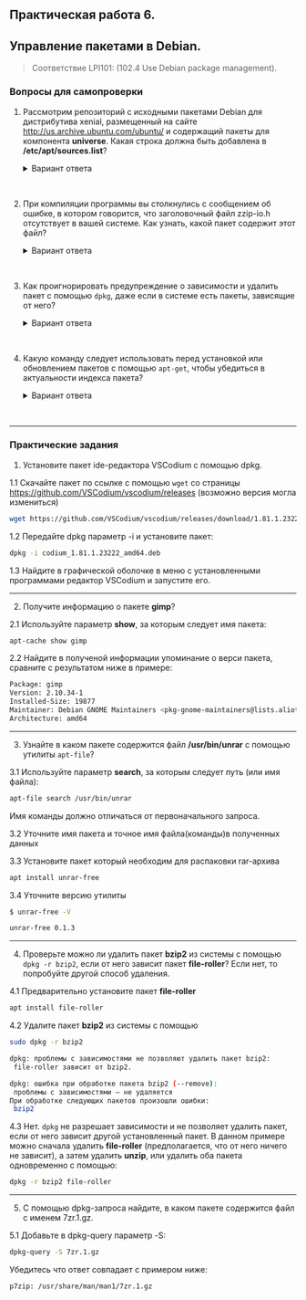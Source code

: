 ## Практическая работа 6. 
## Управление пакетами в Debian.

> Соответствие LPI101: (102.4 Use Debian package management).

### Вопросы для самопроверки

1. Рассмотрим репозиторий с исходными пакетами Debian для дистрибутива xenial, размещенный на сайте http://us.archive.ubuntu.com/ubuntu/ и содержащий пакеты для компонента **universe**. Какая строка должна быть добавлена в **/etc/apt/sources.list**? 

    <details>
    <summary>Вариант ответа</summary>

    Исходные пакеты относятся к типу deb-src, поэтому строка должна быть такой: 
    ```sh
    deb-src http://us.archive.ubuntu.com/ubuntu/ xenial universe
    ``` 
    Эту строку можно также добавить в файл **.list** в **/etc/apt/sources.list.d/**. Название можно выбрать самостоятельно, но оно должно быть описательным, например, **xenial_sources.list**.
    
    </details>
<br> 


2. При компиляции программы вы столкнулись с сообщением об ошибке, в котором говорится, что заголовочный файл zzip-io.h отсутствует в вашей системе. Как узнать, какой пакет содержит этот файл? 

    <details>
    <summary>Вариант ответа</summary>

    Используйте `apt-file search` для поиска пакета, содержащего отсутствующий в системе файл:
    ```sh
    apt-file search zzip-io.h
    ```
    
    </details>
<br> 


3. Как проигнорировать предупреждение о зависимости и удалить пакет с помощью `dpkg`, даже если в системе есть пакеты, зависящие от него? 

    <details>
    <summary>Вариант ответа</summary>

    Можно использовать параметр `--force`, но этого не следует делать, если вы точно не знаете, что делаете, так как велик риск оставить систему в несовместимом или "broken" состоянии.
    
    </details>
<br> 

4. Какую команду следует использовать перед установкой или обновлением пакетов с помощью `apt-get`, чтобы убедиться в актуальности индекса пакета? 

    <details>
    <summary>Вариант ответа</summary>

    Следует использовать команду `apt-get update`. При этом будут загружены последние индексы пакетов из репозиториев, описанных в файле **/etc/apt/sources.list** или в каталоге **/etc/apt/sources.list.d/**.
    
    </details>
<br>

---
### Практические задания
1. Установите пакет ide-редактора VSCodium с помощью dpkg.

1.1 Скачайте пакет по ссылке с помощью `wget` со страницы https://github.com/VSCodium/vscodium/releases (возможно версия могла измениться)
```sh
wget https://github.com/VSCodium/vscodium/releases/download/1.81.1.23222/codium_1.81.1.23222_amd64.deb
```

1.2 Передайте dpkg параметр -i и установите пакет:
```sh
dpkg -i codium_1.81.1.23222_amd64.deb
```

1.3 Найдите в графической оболочке в меню с установленными программами редактор VSCodium и запустите его.

---
2. Получите информацию о пакете **gimp**? 

2.1 Используйте параметр **show**, за которым следует имя пакета:
```sh
apt-cache show gimp
```

2.2 Найдите в полученой информации упоминание о верси пакета, сравните с результатом ниже в примере:
```sh
Package: gimp
Version: 2.10.34-1
Installed-Size: 19877
Maintainer: Debian GNOME Maintainers <pkg-gnome-maintainers@lists.alioth.debian.org>
Architecture: amd64
```

---

3. Узнайте в каком пакете содержится файл **/usr/bin/unrar** с помощью утилиты `apt-file`? 

3.1 Используйте параметр **search**, за которым следует путь (или имя файла):
```sh
apt-file search /usr/bin/unrar
```
Имя команды должно отличаться от первоначального запроса.

3.2 Уточните имя пакета и точное имя файла(команды)в полученных данных

3.3 Установите пакет который необходим для распаковки  rar-архива
```sh
apt install unrar-free
```

3.4 Уточните версию утилиты 
```sh
$ unrar-free -V

unrar-free 0.1.3
```

---
4. Проверьте можно ли удалить пакет **bzip2** из системы с помощью `dpkg -r bzip2`, если от него зависит пакет **file-roller**? Если нет, то попробуйте другой способ удаления. 

4.1 Предварительно установите пакет **file-roller**
```sh
apt install file-roller
```
4.2 Удалите пакет **bzip2** из системы с помощью 
```sh
sudo dpkg -r bzip2
```
```sh
dpkg: проблемы с зависимостями не позволяют удалить пакет bzip2:
 file-roller зависит от bzip2.

dpkg: ошибка при обработке пакета bzip2 (--remove):
 проблемы с зависимостями — не удаляется
При обработке следующих пакетов произошли ошибки:
 bzip2
```

4.3 Нет. `dpkg` не разрешает зависимости и не позволяет удалить пакет, если от него зависит другой установленный пакет. В данном примере можно сначала удалить **file-roller** (предполагается, что от него ничего не зависит), а затем удалить **unzip**, или удалить оба пакета одновременно с помощью:

```sh
dpkg -r bzip2 file-roller
```

---
5. С помощью dpkg-запроса найдите, в каком пакете содержится файл с именем 7zr.1.gz.

5.1 Добавьте в dpkg-query параметр -S:
```sh
dpkg-query -S 7zr.1.gz
```

Убедитесь что ответ совпадает с примером ниже:
```sh
p7zip: /usr/share/man/man1/7zr.1.gz
```

